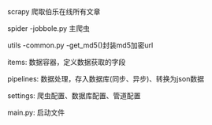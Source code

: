scrapy 爬取伯乐在线所有文章

spider
    -jobbole.py 主爬虫

utils
    -common.py
        -get_md5()封装md5加密url

items: 数据容器，定义数据获取的字段

pipelines: 数据处理，存入数据库(同步、异步)、转换为json数据

settings: 爬虫配置、数据库配置、管道配置

main.py: 启动文件


